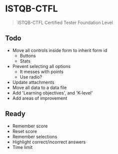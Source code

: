 # ISTQB-CTFL

> ISTQB-CTFL Certified Tester Foundation Level

## Todo

- Move all controls inside form to inherit form id
  - Buttons
  - Stats
- Prevent selecting all options
  - It messes with points
  - Use radio?
- Update attachments
- Move all data to a data file
- Add 'Learning objectives', and 'K-level'
- Add areas of improvement

## Ready

- Remember score
- Reset score
- Remember selections
- Highlight correct/incorrect answers
- Time limit